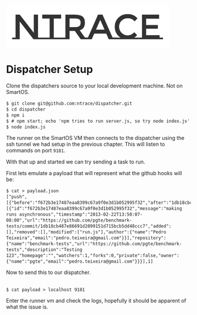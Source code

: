 ![Logo](../logo.png)

# Dispatcher Setup

Clone the dispatchers source to your local development machine. Not on SmartOS.

```
$ git clone git@github.com:ntrace/dispatcher.git
$ cd dispatcher
$ npm i
$ # npm start; echo 'npm tries to run server.js, so try node index.js'
$ node index.js

```

The runner on the SmartOS VM then connects to the dispatcher using the ssh tunnel
we had setup in the previous chapter. This will listen to commands on port `9181`.


With that up and started we can try sending a task to run.

First lets emulate a payload that will represent what the github hooks will be:

```
$ cat > payload.json
["push",[{"before":"f672b3e17487eaa8399c67a9f0e3d1b052995f32","after":"1db18cb487e86691d2099151d715bcb5dd48ccc7","ref":"refs/heads/master","commits":[{"id":"f672b3e17487eaa8399c67a9f0e3d1b052995f32","message":"making runs asynchronous","timestamp":"2013-02-22T13:50:07-08:00","url":"https://github.com/pgte/benchmark-tests/commit/1db18cb487e86691d2099151d715bcb5dd48ccc7","added":[],"removed":[],"modified":["run.js"],"author":{"name":"Pedro Teixeira","email":"pedro.teixeira@gmail.com"}}],"repository":{"name":"benchmark-tests","url":"https://github.com/pgte/benchmark-tests","description":"Testing 123","homepage":"","watchers":1,"forks":0,"private":false,"owner":{"name":"pgte","email":"pedro.teixeira@gmail.com"}}}],1]
```

Now to send this to our dispatcher.

```

$ cat payload > localhost 9181

```

Enter the runner vm and check the logs, hopefully it should be apparent of what the issue is.
